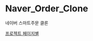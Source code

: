 # Naver_Order_Clone
네이버 스마트주문 클론

[프로젝트 페이지별 ](https://broadleaf-feast-de1.notion.site/naver-order-clone-18186987c7394bdeae4cb2da084b4f46)
